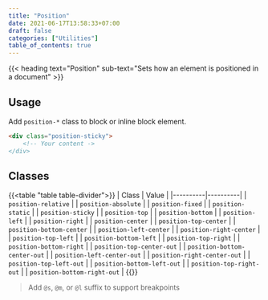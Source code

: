 ```yaml
---
title: "Position"
date: 2021-06-17T13:58:33+07:00
draft: false
categories: ["Utilities"]
table_of_contents: true
---
```


{{< heading text="Position" sub-text="Sets how an element is positioned in a document" >}}

## Usage

Add `position-*` class to block or inline block element.

``` html
<div class="position-sticky">
    <!-- Your content ->
</div>
```

## Classes

{{<table "table table-divider">}}
| Class | Value |
|----------|----------|
| `position-relative` |
| `position-absolute` |
| `position-fixed` |
| `position-static` |
| `position-sticky` |
| `position-top` |
| `position-bottom` |
| `position-left` |
| `position-right` |
| `position-center` |
| `position-top-center` |
| `position-bottom-center` |
| `position-left-center` |
| `position-right-center` |
| `position-top-left` |
| `position-bottom-left` |
| `position-top-right` |
| `position-bottom-right` |
| `position-top-center-out` |
| `position-bottom-center-out` |
| `position-left-center-out` |
| `position-right-center-out` |
| `position-top-left-out` |
| `position-bottom-left-out` |
| `position-top-right-out` |
| `position-bottom-right-out` |
{{</table>}}

> Add `@s`, `@m`, or `@l` suffix to support breakpoints